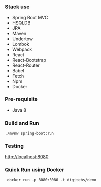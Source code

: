 ### Stack use
- Spring Boot MVC
- HSQLDB
- JPA
- Maven
- Undertow
- Lombok
- Webpack
- React
- React-Bootstrap
- React-Router
- Babel
- Fetch
- Npm
- Docker

### Pre-requisite
- Java 8

### Build and Run
```
./mvnw spring-boot:run
```

### Testing

[http://localhost:8080](http://localhost:8080)


### Quick Run using Docker

```
 docker run -p 8080:8080 -t digitebs/demo
```

